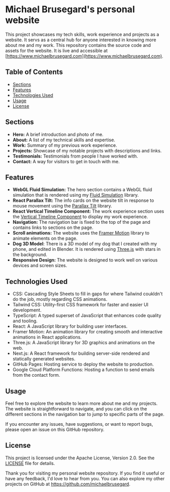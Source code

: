 # Michael Brusegard's personal website
This project showcases my tech skills, work experience and projects as a website. It servs as a central hub for anyone interested in knowing more about me and my work. This repository contains the source code and assets for the website. It is live and accessible at [https://www.michaelbrusegard.com](https://www.michaelbrusegard.com).

## Table of Contents
- [Sections](#sections)
- [Features](#features)
- [Technologies Used](#technologies-used)
- [Usage](#usage)
- [License](#license)

## Sections
- **Hero:** A brief introduction and photo of me.
- **About:** A list of my technical skills and expertise.
- **Work:** Summary of my previous work experience.
- **Projects:** Showcase of my notable projects with descriptions and links.
- **Testimonials:** Testimonials from people I have worked with.
- **Contact:** A way for visitors to get in touch with me.

## Features
- **WebGL Fluid Simulation:** The hero section contains a WebGL fluid simulation that is rendered using my [Fluid Simulation](https://github.com/michaelbrusegard/WebGL-Fluid-Simulation) library.
- **React Parallax Tilt:** The info cards on the website tilt in response to mouse movement using the [Parallax Tilt](https://github.com/mkosir/react-parallax-tilt) library.
- **React Vertical Timeline Component:** The work experience section uses the [Vertical Timeline Component](https://github.com/stephane-monnot/react-vertical-timeline) to display my work experience.
- **Navigation:** The navigation bar is fixed to the top of the page and contains links to sections on the page.
- **Scroll animations:** The website uses the [Framer Motion](https://www.framer.com/motion/) library to animate elements on the page.
- **Dog 3D Model**: There is a 3D model of my dog that I created with my phone, and edited in Blender. It is rendered using [Three.js](https://threejs.org/) with stars in the background.
- **Responsive Design:** The website is designed to work well on various devices and screen sizes.

## Technologies Used

- CSS: Cascading Style Sheets to fill in gaps for where Tailwind coukldn't do the job, mostly regarding CSS animations.
- Tailwind CSS: Utility-first CSS framework for faster and easier UI development.
- TypeScript: A typed superset of JavaScript that enhances code quality and tooling.
- React: A JavaScript library for building user interfaces.
- Framer Motion: An animation library for creating smooth and interactive animations in React applications.
- Three.js: A JavaScript library for 3D graphics and animations on the web.
- Next.js: A React framework for building server-side rendered and statically generated websites.
- GitHub Pages: Hosting service to deploy the website to production.
- Google Cloud Platform Functions: Hosting a function to send emails from the contact form.

## Usage
Feel free to explore the website to learn more about me and my projects. The website is straightforward to navigate, and you can click on the different sections in the navigation bar to jump to specific parts of the page.

If you encounter any issues, have suggestions, or want to report bugs, please open an issue on this GitHub repository.

## License

This project is licensed under the Apache License, Version 2.0. See the [LICENSE](LICENSE) file for details.


Thank you for visiting my personal website repository. If you find it useful or have any feedback, I'd love to hear from you. You can also explore my other projects on GitHub at https://github.com/michaelbrusegard.